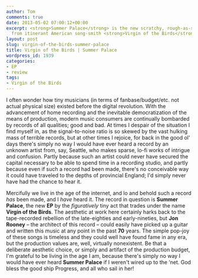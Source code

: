 ```yaml
---
author: Tom
comments: true
date: 2013-05-02 07:00:12+00:00
excerpt: <strong>Summer Palace</strong> is the new scratchy, rough-as-sandpaper <strong>EP</strong>
  from itinerant American song-smith <strong>Virgin of the Birds</strong>.
layout: post
slug: virgin-of-the-birds-summer-palace
title: Virgin of the Birds | Summer Palace
wordpress_id: 1939
categories:
- EP
- review
tags:
- Virgin of the Birds
---
```


I often wonder how tiny musicians (in terms of fanbase/budget/etc. not actual physical size) existed before the digital revolution. With the advancement of home recording and the inevitable democratization of the means of production, modern music consumers are continually bombarded by records of all qualities; good and bad. At times I despair of the situation I find myself in, as the signal-to-noise ratio is so skewed by the vast hulking mass of terrible records, but at other times I rejoice, for back in the good ol' days there's simply no way I would have ever heard a record by an unknown artist from, say, Seattle, who makes sparse, lo-fi works of intrigue and confusion. Partly because such an artist could never have secured the capital necessary to be able to spend time in a recording studio, and partly because even if such a record had been made, there's no conceivable way it could have traveled to the depths of provincial England; I'd simply never have had the chance to hear it.

Mercifully we live in the age of the internet, and lo and behold such a record _has_ been made, and I _have_ heard it. The record in question is **Summer Palace**, the new **EP** by the _figuratively_ tiny act that trades under the name **Virgin of the Birds**. The aesthetic at work here certainly harks back to the tape-recorded rebellion of the late-eighties and early-nineties, but **Jon Rooney** – the architect of this record – could easily have picked up a guitar and written this music at any point in the past **70** years. The simple pop-joy of these songs is timeless and they could well have found fame in any era, but the production values are, well, virtually nonexistent. Be that a deliberate aesthetic choice, or simply and artifact of the production budget, I'm grateful to be living in the age I am, because there's simply no way I would have ever heard **Summer Palace** if I weren't wired up to the ‘net. God bless the good ship Progress, and all who sail in her!


